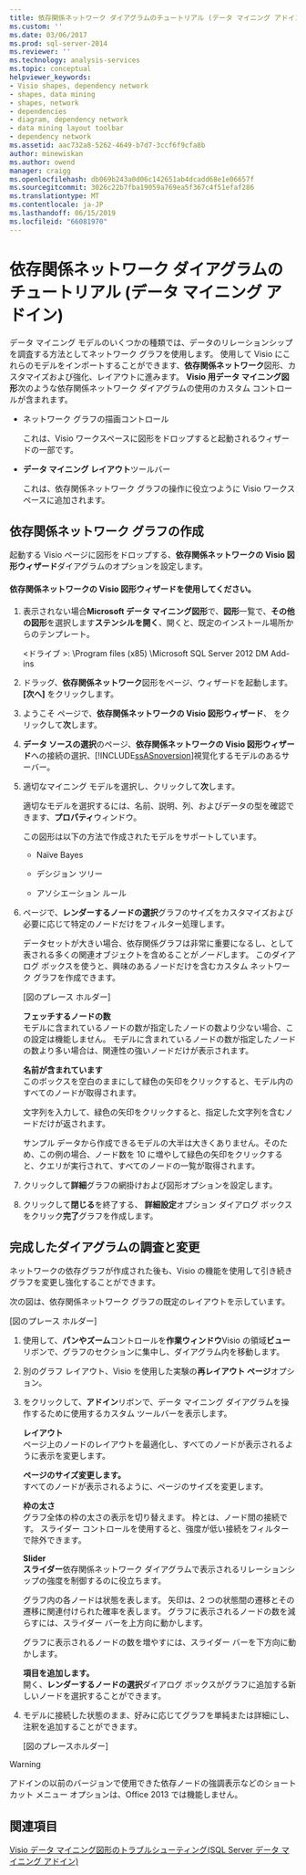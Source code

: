 ```yaml
---
title: 依存関係ネットワーク ダイアグラムのチュートリアル (データ マイニング アドイン) |Microsoft Docs
ms.custom: ''
ms.date: 03/06/2017
ms.prod: sql-server-2014
ms.reviewer: ''
ms.technology: analysis-services
ms.topic: conceptual
helpviewer_keywords:
- Visio shapes, dependency network
- shapes, data mining
- shapes, network
- dependencies
- diagram, dependency network
- data mining layout toolbar
- dependency network
ms.assetid: aac732a8-5262-4649-b7d7-3ccf6f9cfa8b
author: minewiskan
ms.author: owend
manager: craigg
ms.openlocfilehash: db069b243a0d06c142651ab4dcadd68e1e06657f
ms.sourcegitcommit: 3026c22b7fba19059a769ea5f367c4f51efaf286
ms.translationtype: MT
ms.contentlocale: ja-JP
ms.lasthandoff: 06/15/2019
ms.locfileid: "66081970"
---
```

# <a name="dependency-network-diagram-walkthrough-data-mining-add-ins"></a>依存関係ネットワーク ダイアグラムのチュートリアル (データ マイニング アドイン)
  データ マイニング モデルのいくつかの種類では、データのリレーションシップを調査する方法としてネットワーク グラフを使用します。 使用して Visio にこれらのモデルをインポートすることができます、**依存関係ネットワーク**図形、カスタマイズおよび強化、レイアウトに進みます。 **Visio 用データ マイニング図形**次のような依存関係ネットワーク ダイアグラムの使用のカスタム コントロールが含まれます。  
  
-   ネットワーク グラフの描画コントロール  
  
     これは、Visio ワークスペースに図形をドロップすると起動されるウィザードの一部です。  
  
-   **データ マイニング レイアウト**ツールバー  
  
     これは、依存関係ネットワーク グラフの操作に役立つように Visio ワークスペースに追加されます。  
  
## <a name="build-a-dependency-network-graph"></a>依存関係ネットワーク グラフの作成  
 起動する Visio ページに図形をドロップする、**依存関係ネットワークの Visio 図形ウィザード**ダイアグラムのオプションを設定します。  
  
#### <a name="use-the-dependency-net-visio-shape-wizard"></a>依存関係ネットワークの Visio 図形ウィザードを使用してください。  
  
1.  表示されない場合**Microsoft データ マイニング図形**で、**図形**一覧で、**その他の図形**を選択します**ステンシルを開く**、開くと、既定のインストール場所からのテンプレート。  
  
     \<ドライブ >: \Program files (x85) \Microsoft SQL Server 2012 DM Add-ins  
  
2.  ドラッグ、**依存関係ネットワーク**図形をページ、ウィザードを起動します。 **[次へ]** をクリックします。  
  
3.  ようこそ ページで、**依存関係ネットワークの Visio 図形ウィザード**、 をクリックして**次**します。  
  
4.  **データ ソースの選択**のページ、**依存関係ネットワークの Visio 図形ウィザード**への接続の選択、[!INCLUDE[ssASnoversion](../includes/ssasnoversion-md.md)]視覚化するモデルのあるサーバー。  
  
5.  適切なマイニング モデルを選択し、クリックして**次**します。  
  
     適切なモデルを選択するには、名前、説明、列、およびデータの型を確認できます、**プロパティ**ウィンドウ。  
  
     この図形は以下の方法で作成されたモデルをサポートしています。  
  
    -   Naïve Bayes  
  
    -   デシジョン ツリー  
  
    -   アソシエーション ルール  
  
6.  ページで、**レンダーするノードの選択**グラフのサイズをカスタマイズおよび必要に応じて特定のノードだけをフィルター処理します。  
  
     データセットが大きい場合、依存関係グラフは非常に重要になるし、として表される多くの関連オブジェクトを含めることが*ノード*します。 このダイアログ ボックスを使うと、興味のあるノードだけを含むカスタム ネットワーク グラフを作成できます。  
  
     [図のプレース ホルダー]  
  
     **フェッチするノードの数**  
     モデルに含まれているノードの数が指定したノードの数より少ない場合、この設定は機能しません。 モデルに含まれているノードの数が指定したノードの数より多い場合は、関連性の強いノードだけが表示されます。  
  
     **名前が含まれています**  
     このボックスを空白のままにして緑色の矢印をクリックすると、モデル内のすべてのノードが取得されます。  
  
     文字列を入力して、緑色の矢印をクリックすると、指定した文字列を含むノードだけが返されます。  
  
     サンプル データから作成できるモデルの大半は大きくありません。そのため、この例の場合、ノード数を 10 に増やして緑色の矢印をクリックすると、クエリが実行されて、すべてのノードの一覧が取得されます。  
  
7.  クリックして**詳細**グラフの網掛けおよび図形オプションを設定します。  
  
8.  クリックして**閉じる**を終了する、 **詳細設定**オプション ダイアログ ボックスをクリック**完了**グラフを作成します。  
  
## <a name="explore-and-modify-the-finished-diagram"></a>完成したダイアグラムの調査と変更  
 ネットワークの依存グラフが作成された後も、Visio の機能を使用して引き続きグラフを変更し強化することができます。  
  
 次の図は、依存関係ネットワーク グラフの既定のレイアウトを示しています。  
  
 [図のプレース ホルダー]  
  
1.  使用して、**パンやズーム**コントロールを**作業ウィンドウ**Visio の領域**ビュー**リボンで、グラフのセクションに集中し、ダイアグラム内を移動します。  
  
2.  別のグラフ レイアウト、Visio を使用した実験の**再レイアウト ページ**オプション。  
  
3.  をクリックして、**アドイン**リボンで、データ マイニング ダイアグラムを操作するために使用するカスタム ツールバーを表示します。  
  
     **レイアウト**  
     ページ上のノードのレイアウトを最適化し、すべてのノードが表示されるように表示を変更します。  
  
     **ページのサイズ変更します。**  
     すべてのノードが表示されるように、ページのサイズを変更します。  
  
     **枠の太さ**  
     グラフ全体の枠の太さの表示を切り替えます。 枠とは、ノード間の接続です。 スライダー コントロールを使用すると、強度が低い接続をフィルターで除外できます。  
  
     **Slider**  
     **スライダー**依存関係ネットワーク ダイアグラムで表示されるリレーションシップの強度を制御するのに役立ちます。  
  
     グラフ内の各ノードは状態を表します。 矢印は、2 つの状態間の遷移とその遷移に関連付けられた確率を表します。 グラフに表示されるノードの数を減らすには、スライダー バーを上方向に動かします。  
  
     グラフに表示されるノードの数を増やすには、スライダー バーを下方向に動かします。  
  
     **項目を追加します。**  
     開く、**レンダーするノードの選択**ダイアログ ボックスがグラフに追加する新しいノードを選択することができます。  
  
4.  モデルに接続した状態のまま、好みに応じてグラフを単純または詳細にし、注釈を追加することができます。  
  
     [図のプレースホルダー]  
  
> [!WARNING]  
>  アドインの以前のバージョンで使用できた依存ノードの強調表示などのショートカット メニュー オプションは、Office 2013 では機能しません。  
  
## <a name="see-also"></a>関連項目  
 [Visio データ マイニング図形のトラブルシューティング&#40;SQL Server データ マイニング アドイン&#41;](troubleshooting-visio-data-mining-diagrams-sql-server-data-mining-add-ins.md)  
  
  
